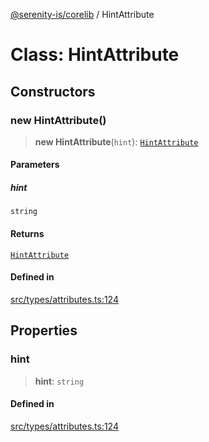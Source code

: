[@serenity-is/corelib](../README.md) / HintAttribute

# Class: HintAttribute

## Constructors

### new HintAttribute()

> **new HintAttribute**(`hint`): [`HintAttribute`](HintAttribute.md)

#### Parameters

##### hint

`string`

#### Returns

[`HintAttribute`](HintAttribute.md)

#### Defined in

[src/types/attributes.ts:124](https://github.com/serenity-is/serenity/blob/master/packages/corelib/src/types/attributes.ts#L124)

## Properties

### hint

> **hint**: `string`

#### Defined in

[src/types/attributes.ts:124](https://github.com/serenity-is/serenity/blob/master/packages/corelib/src/types/attributes.ts#L124)
